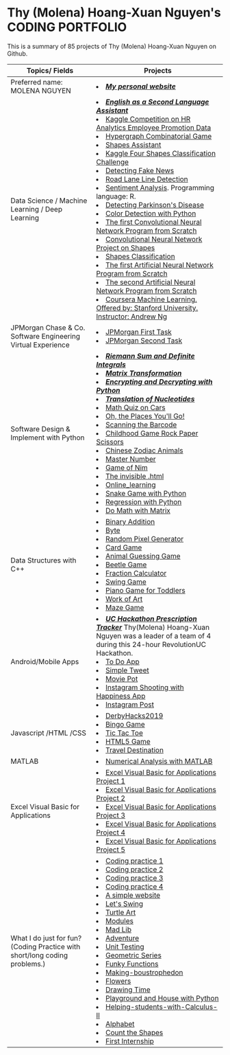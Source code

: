 # Thy (Molena) Hoang-Xuan Nguyen's CODING PORTFOLIO

This is a summary of 85 projects of Thy (Molena) Hoang-Xuan Nguyen on Github.

Topics/ Fields | Projects
---------- | --------
Preferred name: MOLENA NGUYEN |<li/>[***My personal website***](https://molenathyhoangxuannguyen.github.io/molenathyhoangxuannguyen/)
Data Science / Machine Learning / Deep Learning | <li/> [***English as a Second Language Assistant***](https://molenathyhoangxuannguyen.github.io/English_as_a_Second_Language_Assistant/) <li/>[Kaggle Competition on HR Analytics Employee Promotion Data](https://github.com/molenathyhoangxuannguyen/Kaggle-Competition-on-HR-Analytics-Employee-Promotion-Data) <li/> [Hypergraph Combinatorial Game](https://github.com/molenathyhoangxuannguyen/Hypergraph_Combinatorial_Game) <li/> [Shapes Assistant](https://github.com/molenathyhoangxuannguyen/Shapes_Assistant) <li/>[Kaggle Four Shapes Classification Challenge](https://github.com/molenathyhoangxuannguyen/Kaggle-Four-Shapes-Classification-Challenge) <li/> [Detecting Fake News](https://github.com/molenathyhoangxuannguyen/Detecting-Fake-News)<li/>[Road Lane Line Detection](https://github.com/molenathyhoangxuannguyen/Road-Lane-Line-Detection)<li/>[Sentiment Analysis](https://github.com/molenathyhoangxuannguyen/Sentiment-Analysis). Programming language: R. <li/>[Detecting Parkinson's Disease](https://github.com/molenathyhoangxuannguyen/Detecting-Parkinsons-Disease)<li/> [Color Detection with Python](https://github.com/molenathyhoangxuannguyen/Color-Detection-with-Python) <li/>[The first Convolutional Neural Network Program from Scratch](https://github.com/molenathyhoangxuannguyen/The-first-Convolutional-Neural-Network-Program-From-Scratch) <li/>[Convolutional Neural Network Project on Shapes](https://github.com/molenathyhoangxuannguyen/Convolutional-Neural-Network-Project-on-Shapes) <li/> [Shapes Classification](https://github.com/molenathyhoangxuannguyen/Shapes-Classification) <li/>[The first Artificial Neural Network Program from Scratch](https://github.com/molenathyhoangxuannguyen/The-first-Artificial-Neural-Network-Program-From-Scratch) <li/>[The second Artificial Neural Network Program from Scratch](https://github.com/molenathyhoangxuannguyen/The-second-Artificial-Neural-Network-Program-From-Scratch) <li/>[Coursera Machine Learning. Offered by: Stanford University. Instructor: Andrew Ng](https://github.com/molenathyhoangxuannguyen/Coursera-Machine-Learning-Offered-by-Stanford-University-Instructor-Andrew-Ng)
JPMorgan Chase & Co. Software Engineering Virtual Experience | <li/>[JPMorgan First Task](https://github.com/molenathyhoangxuannguyen/JP-Morgan-Virtual-Internship-First-Task) <li/>[JPMorgan Second Task](https://github.com/molenathyhoangxuannguyen/JP-Morgan-Virtual-Internship-Second-Task)
Software Design & Implement with Python |<li/>[***Riemann Sum and Definite Integrals***](https://github.com/molenathyhoangxuannguyen/Riemann-Sum-and-Definite-Integrals)<li/>[***Matrix Transformation***](https://github.com/molenathyhoangxuannguyen/Matrix-Transformation) <li/>[***Encrypting and Decrypting with Python***](https://github.com/molenathyhoangxuannguyen/Encrypting-And-Decrypting-with-Python) <li/>[***Translation of Nucleotides***](https://github.com/molenathyhoangxuannguyen/Translation-of-nucleotides) <li/>[Math Quiz on Cars](https://github.com/molenathyhoangxuannguyen/Math-Quiz-on-Cars) <li/>[Oh, the Places You'll Go!](https://github.com/molenathyhoangxuannguyen/Oh-the-Places-You-will-Go) <li/>[Scanning the Barcode](https://github.com/molenathyhoangxuannguyen/Scanning_The_Barcode) <li/>[Childhood Game Rock Paper Scissors](https://github.com/molenathyhoangxuannguyen/Childhood-Game-Rock-Paper-Scissors) <li/>[Chinese Zodiac Animals](https://github.com/molenathyhoangxuannguyen/Chinese-Zodiac-Animals)<li/> [Master Number](https://github.com/molenathyhoangxuannguyen/Check_Master_Number) <li/>[Game of Nim](https://github.com/molenathyhoangxuannguyen/Game_Of_Nim) <li/>[The invisible .html](https://molenathyhoangxuannguyen.github.io/The-invisible-html/) <li/>[Online_learning](https://github.com/molenathyhoangxuannguyen/Online_learning) <li/>[Snake Game with Python](https://github.com/molenathyhoangxuannguyen/Snake-Game-with-Python) <li/>[Regression with Python](https://github.com/molenathyhoangxuannguyen/Regression-with-Python) <li/>[Do Math with Matrix](https://github.com/molenathyhoangxuannguyen/Do_Math_With_Matrix)
Data Structures with C++ | <li/>[Binary Addition](https://github.com/molenathyhoangxuannguyen/Binary-Addition) <li/>[Byte](https://github.com/molenathyhoangxuannguyen/Byte) <li/>[Random Pixel Generator](https://github.com/molenathyhoangxuannguyen/Random-Pixel-Generator) <li/>[Card Game](https://github.com/molenathyhoangxuannguyen/Card_Game) <li/>[Animal Guessing Game](https://github.com/molenathyhoangxuannguyen/Animal-Guessing-Game) <li/>[Beetle Game](https://github.com/molenathyhoangxuannguyen/Beetle-Game) <li/>[Fraction Calculator](https://github.com/molenathyhoangxuannguyen/FractionCalculator) <li/>[Swing Game](https://github.com/molenathyhoangxuannguyen/Swing-Game) <li/>[Piano Game for Toddlers](https://github.com/molenathyhoangxuannguyen/Piano-Game-for-Toddlers) <li/>[Work of Art](https://github.com/molenathyhoangxuannguyen/My-work-of-Art) <li/>[Maze Game](https://github.com/molenathyhoangxuannguyen/Maze_Game)
Android/Mobile Apps | <li/>[***UC Hackathon Prescription Tracker***](https://github.com/molenathyhoangxuannguyen/UC_Hackaton_Prescription_Tracker) Thy(Molena) Hoang-Xuan Nguyen was a leader of a team of 4 during this 24-hour RevolutionUC Hackathon. <li/>[To Do App](https://github.com/molenathyhoangxuannguyen/To-Do-App) <li/>[Simple Tweet](https://github.com/molenathyhoangxuannguyen/Simple-Tweet) <li/>[Movie Pot](https://github.com/molenathyhoangxuannguyen/Movie_Pot) <li/>[Instagram Shooting with Happiness App](https://github.com/molenathyhoangxuannguyen/InstagramShootingwithHappinessApp) <li/>[Instagram Post](https://github.com/molenathyhoangxuannguyen/Instagram-Post)
Javascript /HTML /CSS | <li/>[DerbyHacks2019](https://github.com/molenathyhoangxuannguyen/DerbyHacks2019) <li/>[Bingo Game](https://github.com/molenathyhoangxuannguyen/Bingo-Game) <li/>[Tic Tac Toe](https://github.com/molenathyhoangxuannguyen/Tic-Tac-Toe) <li/>[HTML5 Game](https://github.com/molenathyhoangxuannguyen/HTML5_Game) <li/>[Travel Destination](https://github.com/molenathyhoangxuannguyen/Travel_Destination)
MATLAB | <li/> [Numerical Analysis with MATLAB](https://github.com/molenathyhoangxuannguyen/Numerical-Analysis-with-MATLAB)
Excel Visual Basic for Applications | <li/> [Excel Visual Basic for Applications Project 1](https://github.com/molenathyhoangxuannguyen/Excel-Visual-Basic-for-Applications-Project-1)<li/> [Excel Visual Basic for Applications Project 2](https://github.com/molenathyhoangxuannguyen/Excel-Visual-Basic-for-Applications-Project-2)<li/> [Excel Visual Basic for Applications Project 3](https://github.com/molenathyhoangxuannguyen/Excel-Visual-Basic-for-Applications-Project-3)<li/> [Excel Visual Basic for Applications Project 4](https://github.com/molenathyhoangxuannguyen/Excel-Visual-Basic-for-Applications-Project-4)<li/> [Excel Visual Basic for Applications Project 5](https://github.com/molenathyhoangxuannguyen/Excel-Visual-Basic-for-Applications-Project-5)
What I do just for fun? (Coding Practice with short/long coding problems.) | <li/>[Coding practice 1](https://github.com/molenathyhoangxuannguyen/Practice-with-List) <li/>[Coding practice 2](https://github.com/molenathyhoangxuannguyen/Practice-with-interview-problems-in-Python) <li/>[Coding practice 3](https://github.com/molenathyhoangxuannguyen/Solutions-for-codewars) <li/>[Coding practice 4](https://github.com/molenathyhoangxuannguyen/Python-Intro-to-Classes)<li>[A simple website](https://github.com/molenathyhoangxuannguyen/A-simple-website) <li/>[Let's Swing](https://github.com/molenathyhoangxuannguyen/Let-s-Swing) <li/>[Turtle Art](https://github.com/molenathyhoangxuannguyen/Turtle-Art) <li/>[Modules](https://github.com/molenathyhoangxuannguyen/Practice-with-Modules)<li/>[Mad Lib](https://github.com/molenathyhoangxuannguyen/Mad-Lib) <li/>[Adventure](https://github.com/molenathyhoangxuannguyen/Adventure) <li/>[Unit Testing](https://github.com/molenathyhoangxuannguyen/Practice-with-Unit-Testing) <li/>[Geometric Series](https://github.com/molenathyhoangxuannguyen/Geometric_Series) <li/>[Funky Functions](https://github.com/molenathyhoangxuannguyen/Practice-with-Funcky-Functions) <li/>[Making-boustrophedon](https://github.com/molenathyhoangxuannguyen/Making-boustrophedon) <li/>[Flowers](https://github.com/molenathyhoangxuannguyen/Flowers) <li/>[Drawing Time](https://github.com/molenathyhoangxuannguyen/Drawing-Time) <li/>[Playground and House with Python](https://github.com/molenathyhoangxuannguyen/Playground-and-House) <li/>[Helping-students-with-Calculus-II](https://github.com/molenathyhoangxuannguyen/Helping-students-with-Calculus-II) <li/>[Alphabet](https://github.com/molenathyhoangxuannguyen/Alphabet)<li/>[Count the Shapes](https://github.com/molenathyhoangxuannguyen/Count-the-shapes) <li/>[First Internship](https://github.com/molenathyhoangxuannguyen/First-Internship) 

